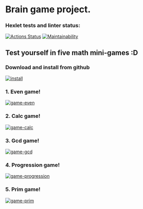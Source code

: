 # Brain game project.
### Hexlet tests and linter status:
[![Actions Status](https://github.com/AlexPhobos/python-project-49/workflows/hexlet-check/badge.svg)](https://github.com/AlexPhobos/python-project-49/actions)
[![Maintainability](https://api.codeclimate.com/v1/badges/080a5448c39714416a59/maintainability)](https://codeclimate.com/github/AlexPhobos/python-project-49/maintainability)

## Test yourself in five math mini-games :D

### **Download and install from github**
[![install](https://asciinema.org/a/cEbBRUHiNHKoDCipgGsV8DliV.png)](https://asciinema.org/a/cEbBRUHiNHKoDCipgGsV8DliV)

### **1. Even game!**
[![game-even](https://asciinema.org/a/leUC0xfXX4Rm7vBMd8j0OQ5qn.png)](https://asciinema.org/a/leUC0xfXX4Rm7vBMd8j0OQ5qn)

### **2. Calc game!**
[![game-calc](https://asciinema.org/a/1JVSdfl34gc0y21o8JyD2WnWu.png)](https://asciinema.org/a/1JVSdfl34gc0y21o8JyD2WnWu)

### **3. Gcd game!**
[![game-gcd](https://asciinema.org/a/YnzXrbLnJoJeOffzzQ8kMeKby.png)](https://asciinema.org/a/YnzXrbLnJoJeOffzzQ8kMeKby)

### **4. Progression game!**
[![game-progression](https://asciinema.org/a/273HyzLdOrXqOevgXGqDU1mff.png)](https://asciinema.org/a/273HyzLdOrXqOevgXGqDU1mff)

### **5. Prim game!**
[![game-prim](https://asciinema.org/a/E2KnEFCLahWE8q4JIatpmYgtE.png)](https://asciinema.org/a/E2KnEFCLahWE8q4JIatpmYgtE)